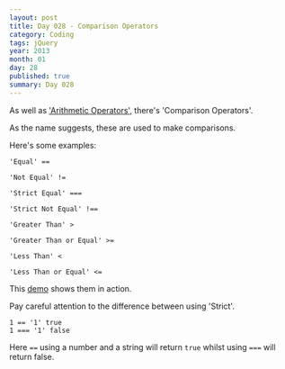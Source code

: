 ```yaml
---
layout: post
title: Day 028 - Comparison Operators
category: Coding
tags: jQuery
year: 2013
month: 01
day: 28
published: true
summary: Day 028
---
```


As well as ['Arithmetic Operators'](/Day-024), there's 'Comparison Operators'.

As the name suggests, these are used to make comparisons.

Here's some examples:

	'Equal' ==

	'Not Equal' !=

	'Strict Equal' ===

	'Strict Not Equal' !==

	'Greater Than' >

	'Greater Than or Equal' >=

	'Less Than' <

	'Less Than or Equal' <=

This [demo](/Demo-028.html) shows them in action.

Pay careful attention to the difference between using 'Strict'.

	1 == '1' true
	1 === '1' false

Here `==` using a number and a string will return `true` whilst using `===` will return false.